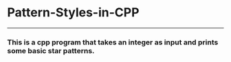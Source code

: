 # Pattern-Styles-in-CPP
---
### This is a cpp program that takes an integer as input and prints some basic star patterns. 

